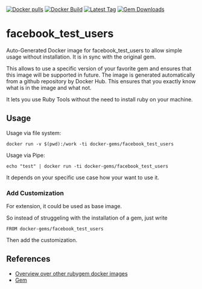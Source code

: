 [![Docker pulls](https://img.shields.io/docker/pulls/rubygem/facebook_test_users.svg)](https://hub.docker.com/r/rubygem/facebook_test_users/)
[![Docker Build](https://img.shields.io/docker/automated/rubygem/facebook_test_users.svg)](https://hub.docker.com/r/rubygem/facebook_test_users/)
[![Latest Tag](https://img.shields.io/github/tag/docker-rubygem/facebook_test_users.svg)](https://hub.docker.com/r/rubygem/facebook_test_users/)
[![Gem Downloads](https://img.shields.io/gem/dt/facebook_test_users.svg)](https://rubygems.org/gems/facebook_test_users/)
# facebook_test_users

Auto-Generated Docker image for facebook_test_users to allow simple usage without installation.
It is in sync with the original gem.

This allows to use a specific version of your favorite gem and ensures that this image will be supported in future.
The image is generated automatically from a github repository by Docker Hub.
This ensures that you exactly know what is in the image and what not.

It lets you use Ruby Tools without the need to install ruby on your machine.

## Usage

Usage via file system:

`docker run -v $(pwd):/work -ti docker-gems/facebook_test_users`

Usage via Pipe:

`echo "test" | docker run -ti docker-gems/facebook_test_users`

It depends on your specific use case how your want to use it.

### Add Customization

For extension, it could be used as base image.

So instead of struggeling with the installation of a gem, just write

`FROM docker-gems/facebook_test_users`

Then add the customization.

## References

 - [Overview over other rubygem docker images](https://github.com/thinkbot/docker-rubygem)
 - [Gem](https://rubygems.org/gems/facebook_test_users/)
